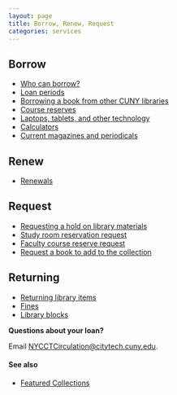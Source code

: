 ```yaml
---
layout: page
title: Borrow, Renew, Request
categories: services
---
```

<div class="row">
<div class="col-md-12">
<div class="card">
<div class="card-header"><h2>Borrow</h2></div>
<div class="card-body">
<ul>
<li><a href="{{site.url}}services/circulation/borrow.html">Who can borrow?</a></li>
<li><a href="{{site.url}}services/circulation/period.html">Loan periods</a></li>
<li><a href="https://citytech-cuny.libanswers.com/how/faq/378870">Borrowing a book from other CUNY libraries</a></li>
<li><a href="{{site.url}}services/circulation/reserves.html">Course reserves</a></li>
<li><a href="{{site.url}}services/multimedia/index.html">Laptops, tablets, and other technology</a></li>
<li><a href="{{site.url}}services/circulation/calculators.html">Calculators</a></li>
<li><a href="{{site.url}}services/circulation/periodicals.html">Current magazines and periodicals</a></li>
</ul>
</div>
</div>
</div>
</div>

<div class="row">
<div class="col-md-12">
<div class="card">
<div class="card-header">
<h2>Renew</h2></div>
<div class="card-body">
<ul>
<li><a href="{{site.url}}services/circulation/renewals.html">Renewals</a></li>
</ul>
</div>
</div>
</div>
</div>

<div class="row">
<div class="col-md-12">
<div class="card">
<div class="card-header">
<h2>Request</h2></div>
<div class="card-body">
<ul>
<li><a href="{{site.url}}services/circulation/holds.html">Requesting a hold on library materials</a></li>
<li><a href="{{site.url}}services/circulation/studyRoomRequest.html">Study room reservation request</a></li>
<li><a href="{{site.url}}services/faculty/teaching/course/reserveForm.html">Faculty course reserve request</a></li>
<li><a href="{{site.url}}services/student/request.html">Request a book to add to the collection</a></li>
</ul>
</div>
</div>
</div>
</div>

<div class="row">
  <div class="col-md-12">
    <div class="card">
      <div class="card-header"><h2>Returning</h2></div>
      <div class="card-body">
        <ul>
          <li><a href="{{site.url}}services/circulation/returning.html">Returning library items</a></li>
          <li><a href="{{site.url}}services/circulation/fines.html">Fines</a></li>
          <li><a href="{{site.url}}services/circulation/blocks.html">Library blocks</a></li>
        </ul>
        </div>
      </div>
    </div>
</div>

<p style="font-weight:bold;">Questions about your loan?</p> 
<p>Email <a href="mailto:NYCCTCirculation@citytech.cuny.edu">NYCCTCirculation@citytech.cuny.edu</a>.</p>
<h4>See also</h4>
<ul><li><a href="https://cuny-ny.primo.exlibrisgroup.com/discovery/collectionDiscovery?vid=01CUNY_NY:CUNY_NY">Featured Collections</a></li></ul>
